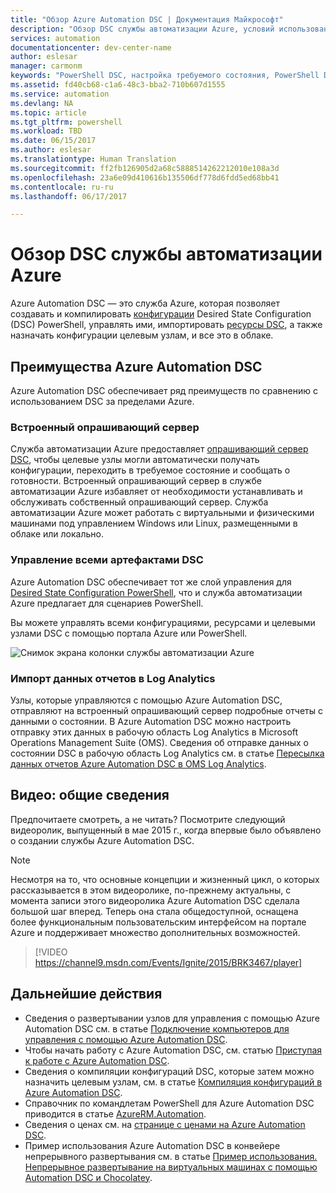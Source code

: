 ```yaml
---
title: "Обзор Azure Automation DSC | Документация Майкрософт"
description: "Обзор DSC службы автоматизации Azure, условий использования и известных проблем"
services: automation
documentationcenter: dev-center-name
author: eslesar
manager: carmonm
keywords: "PowerShell DSC, настройка требуемого состояния, PowerShell DSC для Azure"
ms.assetid: fd40cb68-c1a6-48c3-bba2-710b607d1555
ms.service: automation
ms.devlang: NA
ms.topic: article
ms.tgt_pltfrm: powershell
ms.workload: TBD
ms.date: 06/15/2017
ms.author: eslesar
ms.translationtype: Human Translation
ms.sourcegitcommit: ff2fb126905d2a68c5888514262212010e108a3d
ms.openlocfilehash: 23a6e09d410616b135506df778d6fdd5ed68bb41
ms.contentlocale: ru-ru
ms.lasthandoff: 06/17/2017

---
```


# <a name="azure-automation-dsc-overview"></a>Обзор DSC службы автоматизации Azure

Azure Automation DSC — это служба Azure, которая позволяет создавать и компилировать [конфигурации](https://msdn.microsoft.com/powershell/dsc/configurations) Desired State Configuration (DSC) PowerShell, управлять ими, импортировать [ресурсы DSC](https://msdn.microsoft.com/powershell/dsc/resources), а также назначать конфигурации целевым узлам, и все это в облаке.

## <a name="why-use-azure-automation-dsc"></a>Преимущества Azure Automation DSC

Azure Automation DSC обеспечивает ряд преимуществ по сравнению с использованием DSC за пределами Azure.

### <a name="built-in-pull-server"></a>Встроенный опрашивающий сервер

Служба автоматизации Azure предоставляет [опрашивающий сервер DSC](https://msdn.microsoft.com/en-us/powershell/dsc/pullserver), чтобы целевые узлы могли автоматически получать конфигурации, переходить в требуемое состояние и сообщать о готовности.
Встроенный опрашивающий сервер в службе автоматизации Azure избавляет от необходимости устанавливать и обслуживать собственный опрашивающий сервер.
Служба автоматизации Azure может работать с виртуальными и физическими машинами под управлением Windows или Linux, размещенными в облаке или локально.

### <a name="management-of-all-your-dsc-artifacts"></a>Управление всеми артефактами DSC

Azure Automation DSC обеспечивает тот же слой управления для [Desired State Configuration PowerShell](https://msdn.microsoft.com/powershell/dsc/overview), что и служба автоматизации Azure предлагает для сценариев PowerShell.

Вы можете управлять всеми конфигурациями, ресурсами и целевыми узлами DSC с помощью портала Azure или PowerShell.

![Снимок экрана колонки службы автоматизации Azure](./media/automation-dsc-overview/azure-automation-blade.png)

### <a name="import-reporting-data-into-log-analytics"></a>Импорт данных отчетов в Log Analytics

Узлы, которые управляются с помощью Azure Automation DSC, отправляют на встроенный опрашивающий сервер подробные отчеты с данными о состоянии.
В Azure Automation DSC можно настроить отправку этих данных в рабочую область Log Analytics в Microsoft Operations Management Suite (OMS).
Сведения об отправке данных о состоянии DSC в рабочую область Log Analytics см. в статье [Пересылка данных отчетов Azure Automation DSC в OMS Log Analytics](automation-dsc-diagnostics.md).

## <a name="introduction-video"></a>Видео: общие сведения

Предпочитаете смотреть, а не читать? Посмотрите следующий видеоролик, выпущенный в мае 2015 г., когда впервые было объявлено о создании службы Azure Automation DSC.

>[!NOTE]
>Несмотря на то, что основные концепции и жизненный цикл, о которых рассказывается в этом видеоролике, по-прежнему актуальны, с момента записи этого видеоролика Azure Automation DSC сделала большой шаг вперед.
>Теперь она стала общедоступной, оснащена более функциональным пользовательским интерфейсом на портале Azure и поддерживает множество дополнительных возможностей.

> [!VIDEO https://channel9.msdn.com/Events/Ignite/2015/BRK3467/player]

## <a name="next-steps"></a>Дальнейшие действия

* Сведения о развертывании узлов для управления с помощью Azure Automation DSC см. в статье [Подключение компьютеров для управления с помощью Azure Automation DSC](automation-dsc-onboarding.md).
* Чтобы начать работу с Azure Automation DSC, см. статью [Приступая к работе с Azure Automation DSC](automation-dsc-getting-started.md).
* Сведения о компиляции конфигураций DSC, которые затем можно назначить целевым узлам, см. в статье [Компиляция конфигураций в Azure Automation DSC](automation-dsc-compile.md).
* Справочник по командлетам PowerShell для Azure Automation DSC приводится в статье [Azure​RM.​Automation](/powershell/module/azurerm.automation/#automation).
* Сведения о ценах см. на [странице с ценами на Azure Automation DSC](https://azure.microsoft.com/pricing/details/automation/).
* Пример использования Azure Automation DSC в конвейере непрерывного развертывания см. в статье  [Пример использования. Непрерывное развертывание на виртуальных машинах с помощью Automation DSC и Chocolatey](automation-dsc-cd-chocolatey.md).
